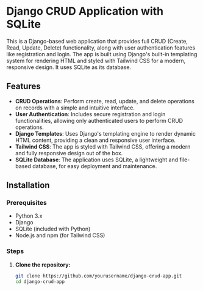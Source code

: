 # Django CRUD Application with SQLite

This is a Django-based web application that provides full CRUD (Create, Read, Update, Delete) functionality, along with user authentication features like registration and login. The app is built using Django's built-in templating system for rendering HTML and styled with Tailwind CSS for a modern, responsive design. It uses SQLite as its database.

## Features

- **CRUD Operations**: Perform create, read, update, and delete operations on records with a simple and intuitive interface.
- **User Authentication**: Includes secure registration and login functionalities, allowing only authenticated users to perform CRUD operations.
- **Django Templates**: Uses Django's templating engine to render dynamic HTML content, providing a clean and responsive user interface.
- **Tailwind CSS**: The app is styled with Tailwind CSS, offering a modern and fully responsive design out of the box.
- **SQLite Database**: The application uses SQLite, a lightweight and file-based database, for easy deployment and maintenance.

## Installation

### Prerequisites

- Python 3.x
- Django
- SQLite (included with Python)
- Node.js and npm (for Tailwind CSS)

### Steps

1. **Clone the repository:**

   ```bash
   git clone https://github.com/yourusername/django-crud-app.git
   cd django-crud-app

